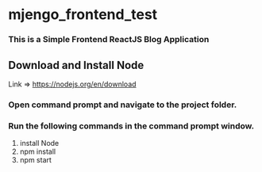 # mjengo_frontend_test
### This is a Simple Frontend ReactJS Blog Application
## Download and Install Node
Link => https://nodejs.org/en/download
### Open command prompt and navigate to the project folder.
### Run the following commands in the command prompt window.
1.	install Node 
2.	npm install
3.	npm start
